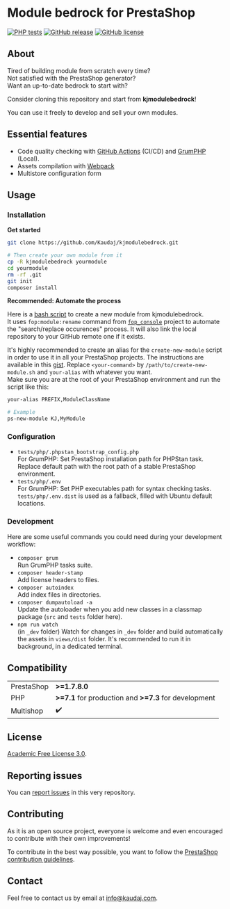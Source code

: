 <!-- <h1 align="center"><img src="/views/img/logo.png" alt="Module bedrock" width="500"></h1> -->

# Module bedrock for PrestaShop

[![PHP tests](https://github.com/Kaudaj/kjmodulebedrock/actions/workflows/php.yml/badge.svg)](https://github.com/Kaudaj/kjmodulebedrock/actions/workflows/php.yml)
[![GitHub release](https://img.shields.io/github/release/Kaudaj/kjmodulebedrock.svg)](https://GitHub.com/Kaudaj/kjmodulebedrock/releases/)
[![GitHub license](https://img.shields.io/github/license/Kaudaj/kjmodulebedrock)](https://github.com/Kaudaj/kjmodulebedrock/LICENSE.md)

## About

Tired of building module from scratch every time?<br>
Not satisfied with the PrestaShop generator?<br>
Want an up-to-date bedrock to start with?<br>

Consider cloning this repository and start from **kjmodulebedrock**!<br>

You can use it freely to develop and sell your own modules.

## Essential features

- Code quality checking with [GitHub Actions](https://github.com/Kaudaj/kjmodulebedrock/tree/main/.github/workflows) (CI/CD) and [GrumPHP](https://github.com/phpro/grumphp) (Local).
- Assets compilation with [Webpack](https://webpack.js.org/)
- Multistore configuration form

## Usage

### Installation

**Get started**

```bash
git clone https://github.com/Kaudaj/kjmodulebedrock.git

# Then create your own module from it
cp -R kjmodulebedrock yourmodule
cd yourmodule
rm -rf .git
git init
composer install
```

**Recommended: Automate the process**

Here is a [bash script][create-new-module] to create a new module from kjmodulebedrock. <br>
It uses `fop:module:rename` command from [`fop_console`][fop-console] project to automate the "search/replace occurences" process. It will also link the local repository to your GitHub remote one if it exists.

It's highly recommended to create an alias for the `create-new-module` script in order to use it in all your PrestaShop projects. The instructions are available in this [gist][create-alias]. Replace `<your-command>` by `/path/to/create-new-module.sh` and `your-alias` with whatever you want.<br>
Make sure you are at the root of your PrestaShop environment and run the script like this:

```bash
your-alias PREFIX,ModuleClassName

# Example
ps-new-module KJ,MyModule
```

### Configuration

- `tests/php/.phpstan_bootstrap_config.php`<br>
For GrumPHP: Set PrestaShop installation path for PHPStan task.<br>
Replace default path with the root path of a stable PrestaShop environment.
- `tests/php/.env`<br>
For GrumPHP: Set PHP executables path for syntax checking tasks.<br>
`tests/php/.env.dist` is used as a fallback, filled with Ubuntu default locations.


### Development

Here are some useful commands you could need during your development workflow:

- `composer grum`<br>
Run GrumPHP tasks suite.
- `composer header-stamp`<br>
Add license headers to files.
- `composer autoindex`<br>
Add index files in directories.
- `composer dumpautoload -a`<br>
Update the autoloader when you add new classes in a classmap package (`src` and `tests` folder here).
- `npm run watch`<br>
(in `_dev` folder) Watch for changes in `_dev` folder and build automatically the assets in `views/dist` folder. It's recommended to run it in background, in a dedicated terminal.

## Compatibility

|     |     |
| --- | --- |
| PrestaShop | **>=1.7.8.0** |
| PHP        | **>=7.1** for production and **>=7.3** for development |
| Multishop | :heavy_check_mark: |

## License

[Academic Free License 3.0][afl-3.0].

## Reporting issues

You can [report issues][report-issue] in this very repository.

## Contributing

As it is an open source project, everyone is welcome and even encouraged to contribute with their own improvements!

To contribute in the best way possible, you want to follow the [PrestaShop contribution guidelines][contribution-guidelines].

## Contact

Feel free to contact us by email at info@kaudaj.com.

[report-issue]: https://github.com/Kaudaj/kjmodulebedrock/issues/new/choose
[prestashop]: https://www.prestashop.com/
[contribution-guidelines]: https://devdocs.prestashop.com/1.7/contribute/contribution-guidelines/project-modules/
[afl-3.0]: https://opensource.org/licenses/AFL-3.0
[fop-console]: https://github.com/friends-of-presta/fop_console
[create-new-module]: https://gist.github.com/tom-combet/dd963b5445bbc05d2290ee1300b72ccd
[create-alias]: https://gist.github.com/tom-combet/cf416de07a615c000a69da5ea44b1e86
